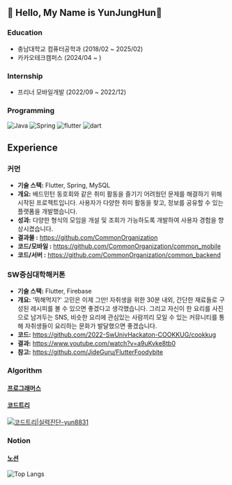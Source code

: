 ## 🚀 Hello, My Name is YunJungHun👋

### Education
- 충남대학교 컴퓨터공학과 (2018/02 ~ 2025/02)
- 카카오테크캠퍼스 (2024/04 ~ )

### Internship
- 프리너 모바일개발 (2022/09 ~ 2022/12)

### Programming
![Java](https://img.shields.io/badge/java-%23ED8B00.svg?style=for-the-badge&logo=openjdk&logoColor=white)
![Spring](https://img.shields.io/badge/spring-%236DB33F.svg?style=for-the-badge&logo=spring&logoColor=white)
![flutter](https://img.shields.io/badge/Flutter-02569B?style=for-the-badge&logo=flutter&logoColor=white)
![dart](https://img.shields.io/badge/Dart-0175C2?style=for-the-badge&logo=dart&logoColor=white)

## Experience

### 커먼
- **기술 스택:** Flutter, Spring, MySQL
- **개요:** 배드민턴 동호회와 같은 취미 활동을 즐기기 어려웠던 문제를 해결하기 위해 시작된 프로젝트입니다. 사용자가 다양한 취미 활동을 찾고, 정보를 공유할 수 있는 플랫폼을 개발했습니다.
- **성과:** 다양한 형식의 모임을 개설 및 조회가 가능하도록 개발하여 사용자 경험을 향상시켰습니다.
- **결과물 :** https://github.com/CommonOrganization
- **코드/모바일 :** https://github.com/CommonOrganization/common_mobile
- **코드/서버 :** https://github.com/CommonOrganization/common_backend
  
### SW중심대학해커톤
- **기술 스택:** Flutter, Firebase
- **개요:** '뭐해먹지?' 고민은 이제 그만! 자취생을 위한 30분 내외, 간단한 재료들로 구성된 레시피를 볼 수 있으면 좋겠다고 생각했습니다. 그리고 자신이 한 요리를 사진으로 남겨두는 SNS, 비슷한 요리에 관심있는 사람끼리 모일 수 있는 커뮤니티를 통해 자취생들이 요리하는 문화가 발달했으면 좋겠습니다.
- **코드:** https://github.com/2022-SwUnivHackaton-COOKKUG/cookkug
- **결과:** https://www.youtube.com/watch?v=a9uKvke8tb0
- **참고:** https://github.com/JideGuru/FlutterFoodybite

### Algorithm
#### [프로그래머스](https://github.com/yunjunghun0116/algorithm)
#### [코드트리](https://github.com/yunjunghun0116/codetree-TILs/tree/main)
[![코드트리|실력진단-yun8831](https://banner.codetree.ai/v1/banner/yun8831)](https://www.codetree.ai/profiles/yun8831)

### Notion
#### [노션](https://junghun2.notion.site/bfb82e2a19e34500a1fef148252ad502?pvs=74)

![Top Langs](https://github-readme-stats.vercel.app/api/top-langs/?username=yunjunghun0116&layout=compact)

